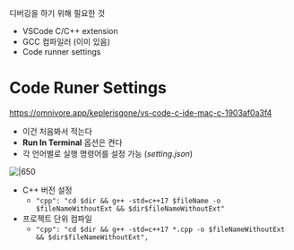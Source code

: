 
디버깅을 하기 위해 필요한 것
- VSCode C/C++ extension
- GCC 컴파일러 (이미 있음)
- Code runner settings

# Code Runer Settings

https://omnivore.app/keplerisgone/vs-code-c-ide-mac-c-1903af0a3f4

- 이건 처음봐서 적는다
- **Run In Terminal** 옵션은 켠다
- 각 언어별로 실행 명령어를 설정 가능 (*setting.json*)

![|650](https://i.imgur.com/iovhyOR.png)
- C++ 버전 설정
	- `"cpp": "cd $dir && g++ -std=c++17 $fileName -o $fileNameWithoutExt && $dir$fileNameWithoutExt"`
- 프로젝트 단위 컴파일
	- `"cpp": "cd $dir && g++ -std=c++17 *.cpp -o $fileNameWithoutExt && $dir$fileNameWithoutExt",`